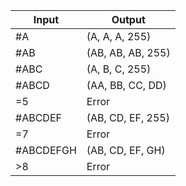 | Input     | Output            |
|-----------|-------------------|
| #A        | (A, A, A, 255)    |
| #AB       | (AB, AB, AB, 255) |
| #ABC      | (A, B, C, 255)    |
| #ABCD     | (AA, BB, CC, DD)  |
| =5        | Error             |
| #ABCDEF   | (AB, CD, EF, 255) |
| =7        | Error             |
| #ABCDEFGH | (AB, CD, EF, GH)  |
| >8        | Error             |